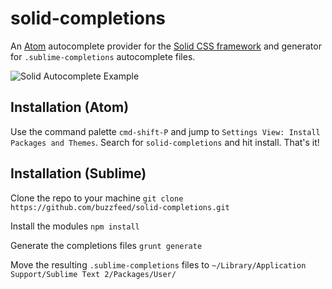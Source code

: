 # solid-completions
An [Atom](http://www.atom.io) autocomplete provider for the [Solid CSS framework](http://solid.buzzfeed.com) and generator for `.sublime-completions` autocomplete files.

![Solid Autocomplete Example](https://monosnap.com/file/biBzhqnrIhT6jC0KA5PweeRTtuwN28.png)

## Installation (Atom)

Use the command palette `cmd-shift-P` and jump to `Settings View: Install Packages and Themes`. Search for `solid-completions` and hit install. That's it!

## Installation (Sublime)
Clone the repo to your machine
`git clone https://github.com/buzzfeed/solid-completions.git`

Install the modules
`npm install`

Generate the completions files
`grunt generate`

Move the resulting `.sublime-completions` files to `~/Library/Application Support/Sublime Text 2/Packages/User/`
